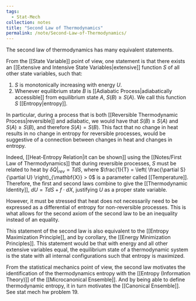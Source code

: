 ```yaml
---
tags:
  - Stat-Mech
collection: notes
title: "Second Law of Thermodynamics"
permalink: /note/Second-Law-of-Thermodynamics/
---
```

The second law of thermodynamics has many equivalent statements.

From the [[State Variable]] point of view, one statement is that there exists an [[Extensive and Intensive State Variables|extensive]] function $S$ of all other state variables, such that:
1. $S$ is monotonically increasing with energy $U$.
2. Whenever equilibrium state $B$ is [[Adiabatic Process|adiabatically accessible]] from equilibrium state $A$, $S(B) \geq S(A)$.
We call this function $S$ [[Entropy|entropy]].

In particular, during a process that is both [[Reversible Thermodynamic Process|reversible]] and adiabatic, we would have that $S(B) \geq S(A)$ and $S(A) \geq S(B)$, and therefore $S(A) = S(B)$. This fact that no change in heat results in no change in entropy for reversible processes, would be suggestive of a connection between changes in heat and changes in entropy.

Indeed, [[Heat-Entropy Relation|it can be shown]] using the [[Notes/First Law of Thermodynamics]] that during reversible processes, $S$ must be related to heat by $\delta Q|_{rev} = T dS$, where $\frac{1}{T} = \left( \frac{\partial S}{\partial U} \right)_{\mathbf{X}} > 0$ is a parameter called [[Temperature]]. Therefore, the first and second laws combine to give the [[Thermodynamic Identity]], $dU = T dS + f \cdot dX$, justifying $U$ as a proper state variable.

However, it must be stressed that heat does not necessarily need to be expressed as a differential of entropy for non-reversible processes. This is what allows for the second axiom of the second law to be an inequality instead of an equality.

This statement of the second law is also equivalent to the [[Entropy Maximization Principle]], and by corollary, the [[Energy Minimization Principles]]. This statement would be that with energy and all other extensive variables equal, the equilibrium state of a thermodynamic system is the state with all internal configurations such that entropy is maximized. 


From the statistical mechanics point of view, the second law motivates the identification of the thermodynamics entropy with the [[Entropy (Information Theory)]] of the [[Microcanonical Ensemble]]. And by being able to define thermodynamic entropy, it in turn motivates the [[Canonical Ensemble]]. See stat mech hw problem 19.